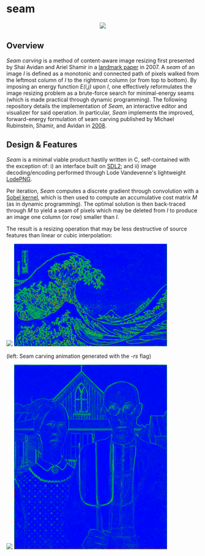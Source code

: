 # seam

<p align="center">
  <img src="https://github.com/brekekekex/seam/blob/master/gallery/editor.gif" width="400" />
</p>

## Overview
*Seam carving* is a method of content-aware image resizing first presented by Shai Avidan and Ariel Shamir in a [landmark paper](https://dl.acm.org/doi/10.1145/1275808.1276390) in 2007. A *seam* of an image *I* is defined as a monotonic and connected path of pixels walked from the leftmost column of *I* to the rightmost column (or from top to bottom). By imposing an energy function *E(i,j)* upon *I*, one effectively reformulates the image resizing problem as a brute-force search for minimal-energy seams (which is made practical through dynamic programming). The following repository details the implementation of *Seam*, an interactive editor and visualizer for said operation. In particular, *Seam* implements the improved, forward-energy formulation of seam carving published by Michael Rubinstein, Shamir, and Avidan in [2008](https://dl.acm.org/doi/10.1145/1360612.1360615).

## Design & Features
*Seam* is a minimal viable product hastily written in C, self-contained with the exception of: i) an interface built on [SDL2](https://www.libsdl.org/index.php); and ii) image decoding/encoding performed through Lode Vandevenne's lightweight [LodePNG](https://lodev.org/lodepng/). 

Per iteration, *Seam* computes a discrete gradient through convolution with a [Sobel kernel](https://en.wikipedia.org/wiki/Sobel_operator), which is then used to compute an accumulative cost matrix *M* (as in dynamic programming). The optimal solution is then back-traced through *M* to yield a seam of pixels which may be deleted from *I* to produce an image one column (or row) smaller than *I*.      

The result is a resizing operation that may be less destructive of source features than linear or cubic interpolation:

<div>
  <p float="left">
    <img src="https://github.com/brekekekex/seam/blob/master/gallery/kanagawa_seam_compressed.gif" width="400" />
    <img src="https://github.com/brekekekex/seam/blob/master/gallery/kanagawa_energy_compressed.gif" width="400" /> 
  </p>
</div>

(left: Seam carving animation generated with the *-rs* flag)

<div>
<p float="left">
  <img src="https://github.com/brekekekex/seam/blob/master/gallery/american_gothic_seam_compressed.gif" width="400" />
  <img src="https://github.com/brekekekex/seam/blob/master/gallery/american_gothic_energy_compressed.gif" width="400" /> 
</p>
</div>
